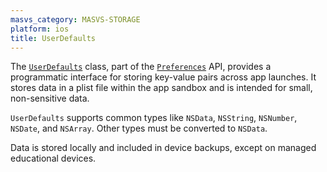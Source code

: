 ```yaml
---
masvs_category: MASVS-STORAGE
platform: ios
title: UserDefaults
---
```


The [`UserDefaults`](https://developer.apple.com/documentation/foundation/userdefaults "UserDefaults Class") class, part of the [`Preferences`](https://developer.apple.com/documentation/foundation/preferences "Preferences") API, provides a programmatic interface for storing key-value pairs across app launches. It stores data in a plist file within the app sandbox and is intended for small, non-sensitive data.

`UserDefaults` supports common types like `NSData`, `NSString`, `NSNumber`, `NSDate`, and `NSArray`. Other types must be converted to `NSData`.

Data is stored locally and included in device backups, except on managed educational devices.
